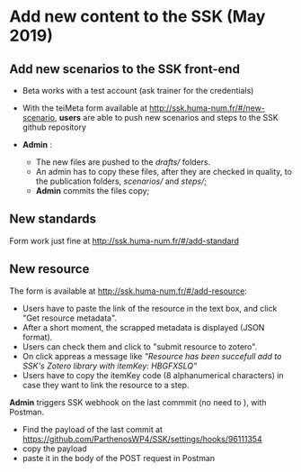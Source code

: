 # Add new content to the SSK (May 2019)

## Add new scenarios to the SSK front-end

* Beta works with a test account (ask trainer for the credentials)
* With the teiMeta form available at http://ssk.huma-num.fr/#/new-scenario, **users** are able to push new scenarios and steps to the SSK github repository


* **Admin** :
  * The new files are pushed to the  *drafts/* folders.
  * An admin has to copy these files, after they are checked in quality, to the publication folders, *scenarios/* and *steps/*;
  * **Admin** commits the files copy;

## New standards

Form work just fine at http://ssk.huma-num.fr/#/add-standard

## New resource

The form is available at http://ssk.huma-num.fr/#/add-resource:
* Users have to paste the link of the resource in the text box, and click  "Get resource metadata".
* After a short moment, the scrapped metadata is displayed (JSON format).
* Users can check them and click to "submit resource to zotero".  
* On click appreas a message like *"Resource has been succefull add to SSK's Zotero library with itemKey: HBGFXSLQ"*
* Users have to copy the itemKey code (8 alphanumerical characters) in case they want to link the resource to a step.

**Admin** triggers SSK webhook on the last commmit (no need to ), with Postman.
* Find the payload of the last commit at https://github.com/ParthenosWP4/SSK/settings/hooks/96111354
* copy the payload
* paste it in the body of the POST request in Postman
